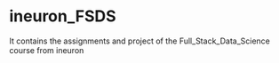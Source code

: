 # ineuron_FSDS
It contains the assignments and project of the Full_Stack_Data_Science course from ineuron
